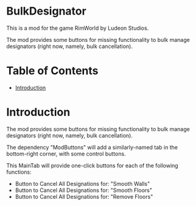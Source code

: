# BulkDesignator

This is a mod for the game RimWorld by Ludeon Studios.

The mod provides some buttons for missing functionality to bulk manage designators (right now, namely, bulk cancellation).

# Table of Contents

* [Introduction](#introduction)

# Introduction

The mod provides some buttons for missing functionality to bulk manage designators (right now, namely, bulk cancellation).

The dependency "ModButtons" will add a similarly-named tab in the bottom-right corner, with some control buttons.

This MainTab will provide one-click buttons for each of the following functions:

* Button to Cancel All Designations for: "Smooth Walls"
* Button to Cancel All Designations for: "Smooth Floors"
* Button to Cancel All Designations for: "Remove Floors"
